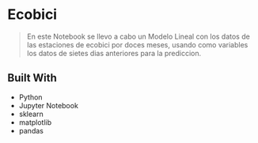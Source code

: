 <a name="readme-top"></a>

# Ecobici

> En este Notebook se llevo a cabo un Modelo Lineal con los datos de las estaciones de ecobici por doces meses, usando como variables los datos de sietes dias anteriores para la prediccion.

## Built With

- Python
- Jupyter Notebook
- sklearn
- matplotlib
- pandas 

